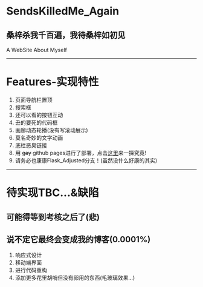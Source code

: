 # SendsKilledMe_Again 
## 桑梓杀我千百遍，我待桑梓如初见
A WebSite About Myself  
***
# Features-实现特性
1. 页面导航栏置顶
2. 搜索框
3. 还可以看的按钮互动
4. 丑的要死的代码框
5. 画廊动态轮播(没有写滚动展示)
6. 莫名奇妙的文字动画
7. 底栏恶臭链接
8. 用 ~~gay~~ github pages进行了部署，点击[这里](https://driftingstarry.github.io/SendsKilledMe_Again/)来一探究竟!
9. 请务必也康康Flask_Adjusted分支！(虽然没什么好康的其实)
***
# 待实现TBC...&缺陷
## 可能得等到考核之后了(悲)
## 说不定它最终会变成我的博客(0.0001%)
1. 响应式设计
2. 移动端界面
3. 进行代码重构
4. 添加更多花里胡哨但没有卵用的东西(毛玻璃效果...)   